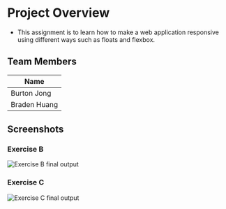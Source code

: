 # Project Overview

- This assignment is to learn how to make a web application responsive using different ways such as floats and flexbox.

## Team Members

| Name         |
| ------------ |
| Burton Jong  |
| Braden Huang |

## Screenshots

### Exercise B

![Exercise B final output](./ExerciseB.gif)

### Exercise C

![Exercise C final output](./ExerciseC.gif)
